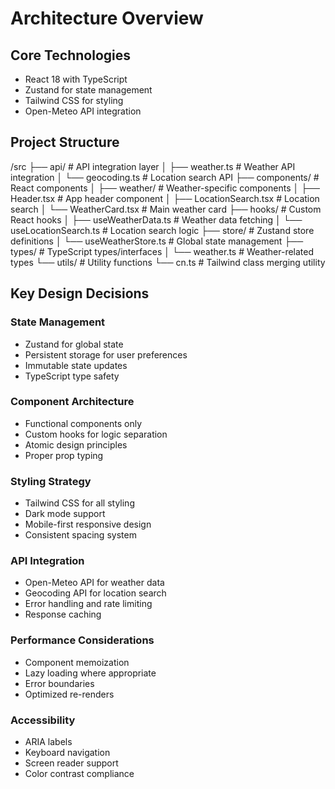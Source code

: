 # Architecture Overview

## Core Technologies
- React 18 with TypeScript
- Zustand for state management
- Tailwind CSS for styling
- Open-Meteo API integration

## Project Structure
/src
├── api/          # API integration layer
│   ├── weather.ts    # Weather API integration
│   └── geocoding.ts  # Location search API
├── components/   # React components
│   ├── weather/      # Weather-specific components
│   ├── Header.tsx    # App header component
│   ├── LocationSearch.tsx  # Location search
│   └── WeatherCard.tsx    # Main weather card
├── hooks/        # Custom React hooks
│   ├── useWeatherData.ts  # Weather data fetching
│   └── useLocationSearch.ts # Location search logic
├── store/        # Zustand store definitions
│   └── useWeatherStore.ts # Global state management
├── types/        # TypeScript types/interfaces
│   └── weather.ts  # Weather-related types
└── utils/        # Utility functions
    └── cn.ts     # Tailwind class merging utility

## Key Design Decisions

### State Management
- Zustand for global state
- Persistent storage for user preferences
- Immutable state updates
- TypeScript type safety

### Component Architecture
- Functional components only
- Custom hooks for logic separation
- Atomic design principles
- Proper prop typing

### Styling Strategy
- Tailwind CSS for all styling
- Dark mode support
- Mobile-first responsive design
- Consistent spacing system

### API Integration
- Open-Meteo API for weather data
- Geocoding API for location search
- Error handling and rate limiting
- Response caching

### Performance Considerations
- Component memoization
- Lazy loading where appropriate
- Error boundaries
- Optimized re-renders

### Accessibility
- ARIA labels
- Keyboard navigation
- Screen reader support
- Color contrast compliance